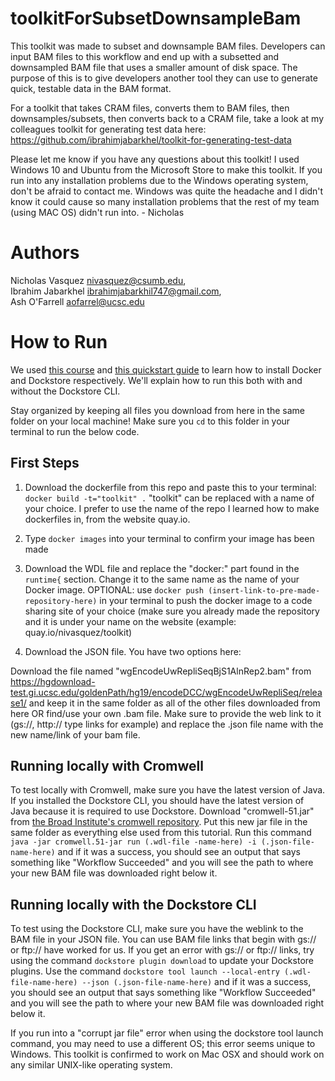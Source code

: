 # toolkitForSubsetDownsampleBam

This toolkit was made to subset and downsample BAM files. Developers can input BAM files to this workflow and end up with a subsetted and downsampled BAM file that uses a smaller amount of disk space. The purpose of this is to give developers another tool they can use to generate quick, testable data in the BAM format. 

For a toolkit that takes CRAM files, converts them to BAM files, then downsamples/subsets, then converts back to a CRAM file, take a look at my colleagues toolkit for generating test data here: https://github.com/ibrahimjabarkhel/toolkit-for-generating-test-data

Please let me know if you have any questions about this toolkit! I used Windows 10 and Ubuntu from the Microsoft Store to make this toolkit. If you run into any installation problems due to the Windows operating system, don't be afraid to contact me. Windows was quite the headache and I didn't know it could cause so many installation problems that the rest of my team (using MAC OS) didn't run into. - Nicholas

# Authors

Nicholas Vasquez nivasquez@csumb.edu,  
Ibrahim Jabarkhel ibrahimjabarkhil747@gmail.com,  
Ash O'Farrell aofarrel@ucsc.edu  

# How to Run

We used [this course](https://bioinformatics-core-shared-training.github.io/docker-4-bioinformatics/) and [this quickstart guide](https://dockstore.org/quick-start) to learn how to install Docker and Dockstore respectively. We'll explain how to run this both with and without the Dockstore CLI.

Stay organized by keeping all files you download from here in the same folder on your local machine! Make sure you `cd` to this folder in your terminal to run the below code. 

## First Steps
1. Download the dockerfile from this repo and paste this to your terminal: 
`docker build -t="toolkit" .` 
"toolkit" can be replaced with a name of your choice. I prefer to use the name of the repo I learned how to make dockerfiles in, from the website quay.io.

2. Type `docker images` into your terminal to confirm your image has been made

3. Download the WDL file and replace the "docker:" part found in the `runtime{` section. Change it to the same name as the name of your Docker image. OPTIONAL: use `docker push (insert-link-to-pre-made-repository-here)` in your terminal to push the docker image to a code sharing site of your choice (make sure you already made the repository and it is under your name on the website (example: quay.io/nivasquez/toolkit)

4. Download the JSON file. You have two options here:

Download the file named "wgEncodeUwRepliSeqBjS1AlnRep2.bam" from https://hgdownload-test.gi.ucsc.edu/goldenPath/hg19/encodeDCC/wgEncodeUwRepliSeq/release1/ and keep it in the same folder as all of the other files downloaded from here OR find/use your own .bam file. Make sure to provide the web link to it (gs://, http:// type links for example) and replace the .json file name with the new name/link of your bam file. 

## Running locally with Cromwell
To test locally with Cromwell, make sure you have the latest version of Java. If you installed the Dockstore CLI, you should have the latest version of Java because it is required to use Dockstore. Download "cromwell-51.jar" from [the Broad Institute's cromwell repository](https://github.com/broadinstitute/cromwell/releases/tag/51). Put this new jar file in the same folder as everything else used from this tutorial. Run this command `java -jar cromwell.51-jar run (.wdl-file -name-here) -i (.json-file-name-here)` and if it was a success, you should see an output that says something like "Workflow Succeeded" and you will see the path to where your new BAM file was downloaded right below it. 

## Running locally with the Dockstore CLI
To test using the Dockstore CLI, make sure you have the weblink to the BAM file in your JSON file. You can use BAM file links that begin with gs:// or ftp:// have worked for us. If you get an error with gs:// or ftp:// links, try using the command `dockstore plugin download` to update your Dockstore plugins. Use the command `dockstore tool launch --local-entry (.wdl-file-name-here) --json (.json-file-name-here)` and if it was a success, you should see an output that says something like "Workflow Succeeded" and you will see the path to where your new BAM file was downloaded right below it.

If you run into a "corrupt jar file" error when using the dockstore tool launch command, you may need to use a different OS; this error seems unique to Windows. This toolkit is confirmed to work on Mac OSX and should work on any similar UNIX-like operating system.

